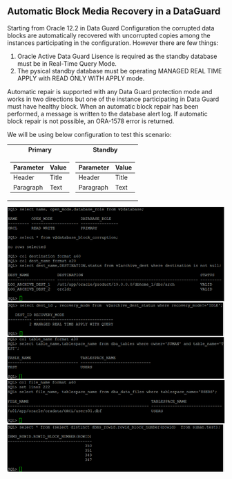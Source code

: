 ## Automatic Block Media Recovery in a DataGuard

Starting from Oracle 12.2 in Data Guard Configuration the corrupted data blocks are automatically recovered with uncorrupted copies among the instances participating in the configuration. However there are few things:
1. Oracle Active Data Guard Lisence is required as the standby database must be in Real-Time Query Mode.
2. The pysical standby database must be operating MANAGED REAL TIME APPLY with READ ONLY WITH APPLY mode.

Automatic repair is supported with any Data Guard protection mode and works in two directions but one of the instance participating in Data Guard must have healthy block. When an automatic block repair has been performed, a message is written to the database alert log. If automatic block repair is not possible, an ORA-1578 error is returned.

We will be using below configuration to test this scenario:

<table>
<tr><th>Primary </th><th>Standby</th></tr>
<tr><td>

| Parameter      | Value |
| ----------- | ----------- |
| Header      | Title       |
| Paragraph   | Text        |

</td><td>

| Parameter      | Value |
| ----------- | ----------- |
| Header      | Title       |
| Paragraph   | Text        |

</td></tr> </table>


![image description](imgs/primary-1.png)
![image description](imgs/primary-2.png)
![image description](imgs/primary-3.png)
![image description](imgs/primary-4.png)
![image description](imgs/primary-5.png)